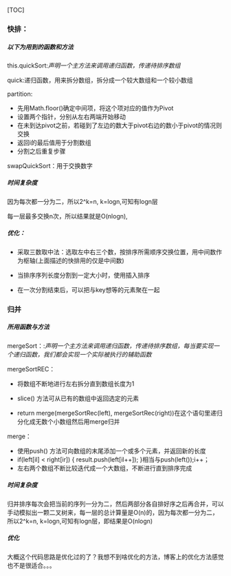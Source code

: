 [TOC]

### 快排：

##### 以下为用到的函数和方法

this.quickSort:*声明一个主方法来调用递归函数，传递待排序数组*

quick:递归函数，用来拆分数组，拆分成一个较大数组和一个较小数组

partition:

+ 先用Math.floor()确定中间项，将这个项对应的值作为Pivot
+ 设置两个指针，分别从左右两端开始移动
+ 在未到达pivot之前，若碰到了左边的数大于pivot右边的数小于pivot的情况则交换
+ 返回i的最后值用于分割数组
+ 分割之后重复步骤

swapQuickSort：用于交换数字

#####  时间复杂度

因为每次都一分为二，所以2^k=n, k=logn,可知有logn层

每一层最多交换n次，所以结果就是O(nlogn),

##### 优化：

+ 采取三数取中法：选取左中右三个数，按排序所需顺序交换位置，用中间数作为枢轴(上面描述的快排用的仅是中间数)

+ 当排序序列长度分割到一定大小时，使用插入排序
+ 在一次分割结束后，可以把与key想等的元素聚在一起

### 归并

##### 所用函数与方法

mergeSort：:*声明一个主方法来调用递归函数，传递待排序数组，每当要实现一个递归函数，我们都会实现一个实际被执行的辅助函数*

mergeSortREC：

+ 将数组不断地进行左右拆分直到数组长度为1

+ slice() 方法可从已有的数组中返回选定的元素
+  return merge(mergeSortRec(left), mergeSortRec(right))在这个语句里递归分化成无数个小数组然后用merge归并

merge：

+ 使用push() 方法可向数组的末尾添加一个或多个元素，并返回新的长度
+ if(left[il] < right[ir]) {  result.push(left[il++]);   }相当与push(left());i++；
+ 左右两个数组不断比较迭代成一个大数组，不断进行直到排序完成

##### 时间复杂度

归并排序每次会把当前的序列一分为二，然后两部分各自排好序之后再合并，可以手动模拟出一颗二叉树来，每一层的总计算量是O(n)的，因为每次都一分为二，所以2^k=n, k=logn,可知有logn层，即结果是O(nlogn)

##### 优化

大概这个代码思路是优化过的了？我想不到啥优化的方法，博客上的优化方法感觉也不是很适合。。。
